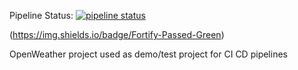Pipeline Status: [![pipeline status](https://git.kube.agile4security.io/lab/demolabnodejs/badges/master/pipeline.svg)](https://git.kube.agile4security.io/lab/demolabnodejs/-/commits/master)


(https://img.shields.io/badge/Fortify-Passed-Green)

OpenWeather project used as demo/test project for CI CD pipelines
